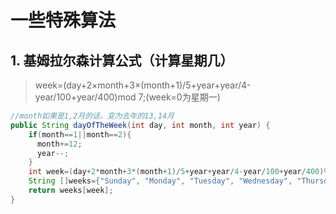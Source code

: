 # 一些特殊算法

## 1. 基姆拉尔森计算公式（计算星期几）
> week=(day+2&times;month+3&times;(month+1)/5+year+year/4-year/100+year/400)mod 7;(week=0为星期一)
```java
//month如果是1,2月的话，变为去年的13,14月
public String dayOfTheWeek(int day, int month, int year) {
    if(month==1||month==2){
      month+=12;
      year--;
    }
    int week=(day+2*month+3*(month+1)/5+year+year/4-year/100+year/400)%7;
    String []weeks={"Sunday", "Monday", "Tuesday", "Wednesday", "Thursday", "Friday", "Saturday"};
    return weeks[week];
}

```
